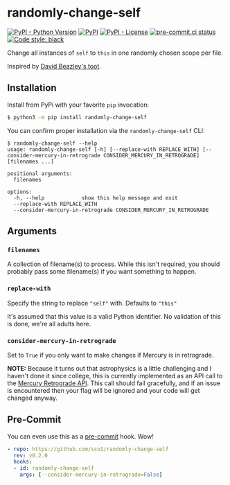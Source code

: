 # randomly-change-self
[![PyPI - Python Version](https://img.shields.io/pypi/pyversions/randomly-change-self/0.2.0?logo=python&logoColor=FFD43B)](https://pypi.org/project/randomly-change-self/)
[![PyPI](https://img.shields.io/pypi/v/randomly-change-self?logo=Python&logoColor=FFD43B)](https://pypi.org/project/randomly-change-self/)
[![PyPI - License](https://img.shields.io/pypi/l/randomly-change-self?color=magenta)](https://github.com/sco1/randomly-change-self/blob/master/LICENSE)
[![pre-commit.ci status](https://results.pre-commit.ci/badge/github/sco1/randomly-change-self/main.svg)](https://results.pre-commit.ci/latest/github/sco1/randomly-change-self/main)
[![Code style: black](https://img.shields.io/badge/code%20style-black-black)](https://github.com/psf/black)

Change all instances of `self` to `this` in one randomly chosen scope per file.

Inspired by [David Beazley's toot](https://mastodon.social/@dabeaz/111703946510399408).

## Installation
Install from PyPi with your favorite `pip` invocation:

```bash
$ python3 -m pip install randomly-change-self
```

You can confirm proper installation via the `randomly-change-self` CLI:
<!-- [[[cog
import cog
from subprocess import PIPE, run
out = run(["randomly-change-self", "--help"], stdout=PIPE, encoding="ascii")
cog.out(
    f"```\n$ randomly-change-self --help\n{out.stdout.rstrip()}\n```"
)
]]] -->
```
$ randomly-change-self --help
usage: randomly-change-self [-h] [--replace-with REPLACE_WITH] [--consider-mercury-in-retrograde CONSIDER_MERCURY_IN_RETROGRADE] [filenames ...]

positional arguments:
  filenames

options:
  -h, --help            show this help message and exit
  --replace-with REPLACE_WITH
  --consider-mercury-in-retrograde CONSIDER_MERCURY_IN_RETROGRADE
```
<!-- [[[end]]] -->

## Arguments
### `filenames`
A collection of filename(s) to process. While this isn't required, you should probably pass some filename(s) if you want something to happen.

### `replace-with`
Specify the string to replace `"self"` with. Defaults to `"this"`

It's assumed that this value is a valid Python identifier. No validation of this is done, we're all adults here.

### `consider-mercury-in-retrograde`
Set to `True` if you only want to make changes if Mercury is in retrograde.

**NOTE:** Because it turns out that astrophysics is a little challenging and I haven't done it since college, this is currently implemented as an API call to the [Mercury Retrograde API](https://mercuryretrogradeapi.com/about.html). This call should fail gracefully, and if an issue is encountered then your flag will be ignored and your code will get changed anyway.

## Pre-Commit
You can even use this as a [pre-commit](https://pre-commit.com/) hook. Wow!

```yaml
- repo: https://github.com/sco1/randomly-change-self
  rev: v0.2.0
  hooks:
  - id: randomly-change-self
    args: [--consider-mercury-in-retrograde=False]
```

